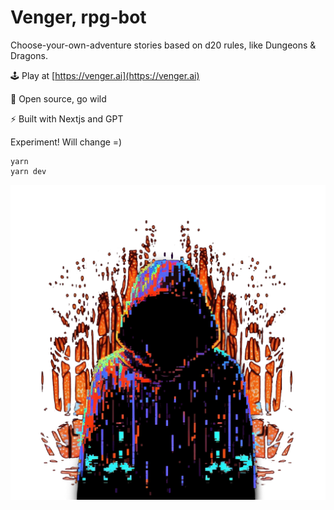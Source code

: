 # Venger, rpg-bot
Choose-your-own-adventure stories based on d20 rules, like Dungeons & Dragons.

🕹️ Play at [https://venger.ai](https://venger.ai)

👷 Open source, go wild

⚡️ Built with Nextjs and GPT

Experiment! Will change =)

```
yarn
yarn dev
```

![Venger](public/venger.png)
